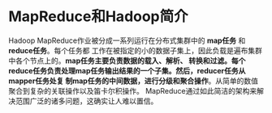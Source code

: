 MapReduce和Hadoop简介
===================================================================================
Hadoop MapReduce作业被分成一系列运行在分布式集群中的 **map任务** 和 **reduce任务**。每个任务都
工作在被指定的小的数据子集上，因此负载是遍布集群中各个节点上的。**map任务主要负责数据的载入、解析、
转换和过滤。每个reduce任务负责处理map任务输出结果的一个子集。然后，reducer任务从mapper任务处复
制map任务的中间数据，进行分级和聚合操作**。从简单的数值聚合到复杂的关联操作以及笛卡尔积操作。
MapReduce通过如此简洁的架构来解决范围广泛的诸多问题，这确实让人难以置信。
